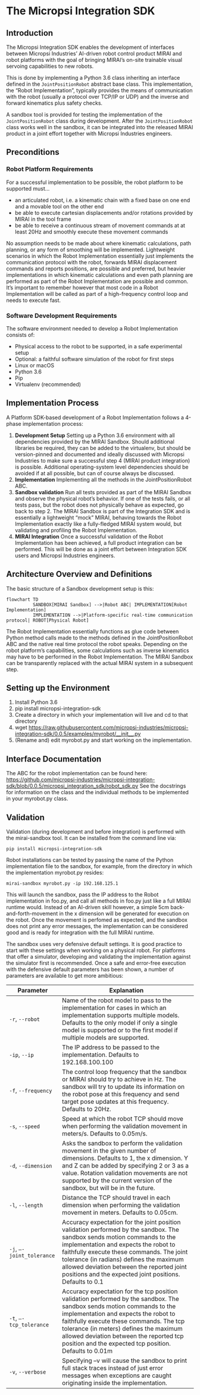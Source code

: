 # The Micropsi Integration SDK

## Introduction

The Micropsi Integration SDK enables the development of interfaces between Micropsi Industries’ AI-driven robot control product MIRAI and robot platforms with the goal of bringing MIRAI’s on-site trainable visual servoing capabilities to new robots.

This is done by implementing a Python 3.6 class inheriting an interface defined in the `JointPositionRobot` abstract base class. This implementation, the “Robot Implementation”, typically provides the means of communication with the robot (usually a protocol over TCP/IP or UDP) and the inverse and forward kinematics plus safety checks.

A sandbox tool is provided for testing the implementation of the `JointPositionRobot` class during development. After the `JointPositionRobot` class works well in the sandbox, it can be integrated into the released MIRAI product in a joint effort together with Micropsi Industries engineers.

## Preconditions

### Robot Platform Requirements

For a successful implementation to be possible, the robot platform to be supported must…

* an articulated robot, i.e. a kinematic chain with a fixed base on one end and a movable tool on the other end
* be able to execute cartesian displacements and/or rotations provided by MIRAI in the tool frame
* be able to receive a continuous stream of movement commands at at least 20Hz and smoothly execute these movement commands

No assumption needs to be made about where kinematic calculations, path planning, or any form of smoothing will be implemented. Lightweight scenarios in which the Robot Implementation essentially just implements the communication protocol with the robot, forwards MIRAI displacement commands and reports positions, are possible and preferred, but heavier implementations in which kinematic calculations and even path planning are performed as part of the Robot Implementation are possible and common. It’s important to remember however that most code in a Robot Implementation will be called as part of a high-frequency control loop and needs to execute fast.

### Software Development Requirements

The software environment needed to develop a Robot Implementation consists of:
* Physical access to the robot to be supported, in a safe experimental setup
* Optional: a faithful software simulation of the robot for first steps
* Linux or macOS
* Python 3.6
* Pip
* Virtualenv (recommended)

## Implementation Process

A Platform SDK-based development of a Robot Implementation follows a 4-phase implementation process:

1. **Development Setup**
Setting up a Python 3.6 environment with all dependencies provided by the MIRAI Sandbox. Should additional libraries be required, they can be added to the virtualenv, but should be version-pinned and documented and ideally discussed with Micropsi Industries to make sure a successful step 4 (MIRAI product integration) is possible. Additional operating-system level dependencies should be avoided if at all possible, but can of course always be discussed.
2. **Implementation**
Implementing all the methods in the JointPositionRobot ABC.
3. **Sandbox validation**
Run all tests provided as part of the MIRAI Sandbox and observe the physical robot’s behavior. If one of the tests fails, or all tests pass, but the robot does not physically behave as expected, go back to step 2. The MIRAI Sandbox is part of the Integration SDK and is essentially a lightweight “mock” MIRAI, behaving towards the Robot Implementation exactly like a fully-fledged MIRAI system would, but validating and profiling the Robot Implementation.
4. **MIRAI Integration**
Once a successful validation of the Robot Implementation has been achieved, a full product integration can be performed. This will be done as a joint effort between Integration SDK users and Micropsi Industries engineers.

## Architecture Overview and Definitions

The basic structure of a Sandbox development setup is this:

```mermaid
flowchart TD
          SANDBOX[MIRAI Sandbox] -->|Robot ABC| IMPLEMENTATION[Robot Implementation]
          IMPLEMENTATION -->|Platform-specific real-time communication protocol| ROBOT[Physical Robot]
```
The Robot Implementation essentially functions as glue code between Python method calls made to the methods defined in the JointPositionRobot ABC and the native real time protocol the robot speaks. Depending on the robot platform’s capabilities, some calculations such as inverse kinematics may have to be performed in the Robot Implementation. The MIRAI Sandbox can be transparently replaced with the actual MIRAI system in a subsequent step.

## Setting up the Environment

1. Install Python 3.6
2. pip install micropsi-integration-sdk
3. Create a directory in which your implementation will live and cd to that directory
4. wget https://raw.githubusercontent.com/micropsi-industries/micropsi-integration-sdk/0.0.5/examples/myrobot/__init__.py
5. (Rename and) edit myrobot.py and start working on the implementation.

## Interface Documentation

The ABC for the robot implementation can be found here: https://github.com/micropsi-industries/micropsi-integration-sdk/blob/0.0.5/micropsi_integration_sdk/robot_sdk.py See the docstrings for information on the class and the individual methods to be implemented in your myrobot.py class.

## Validation

Validation (during development and before integration) is performed with the mirai-sandbox tool. It can be installed from the command line via:
```
pip install micropsi-integration-sdk
```
Robot installations can be tested by passing the name of the Python implementation file to the sandbox, for example, from the directory in which the implementation myrobot.py resides:
```
mirai-sandbox myrobot.py -ip 192.168.125.1
```
This will launch the sandbox, pass the IP address to the Robot implementation in foo.py, and call all methods in foo.py just like a full MIRAI runtime would. Instead of an AI-driven skill however, a simple 5cm back-and-forth-movement in the x dimension will be generated for execution on the robot. Once the movement is perfomed as expected, and the sandbox does not print any error messages, the implementation can be considered good and is ready for integration with the full MIRAI runtime.

The sandbox uses very defensive default settings. It is good practice to start with these settings when working on a physical robot. For platforms that offer a simulator, developing and validating the implementation against the simulator first is recommended. Once a safe and error-free execution with the defensive default parameters has been shown, a number of parameters are available to get more ambitious:

|Parameter|Explanation|
|---|---|
| `-r`, `--robot` | Name of the robot model to pass to the implementation for cases in which an implementation supports multiple models. Defaults to the only model if only a single model is supported or to the first model if multiple models are supported.|
| `-ip`, `--ip` | The IP address to be passed to the implementation. Defaults to 192.168.100.100 |
| `-f`, `--frequency`  | The control loop frequency that the sandbox or MIRAI should try to achieve in Hz. The sandbox will try to update its information on the robot pose at this frequency and send target pose updates at this frequency. Defaults to 20Hz.|
| `-s`, `--speed`  | Speed at which the robot TCP should move when performing the validation movement in meters/s. Defaults to 0.05m/s.|
| `-d`, `--dimension` | Asks the sandbox to perform the validation movement in the given number of dimensions. Defaults to 1, the x dimension. Y and Z can be added by specifying 2 or 3 as a value. Rotation validation movements are not supported by the current version of the sandbox, but will be in the future.|
| `-l`, `--length` | Distance the TCP should travel in each dimension when performing the validation movement in meters. Defaults to 0.05cm.|
| `-j`, `–-joint_tolerance` | Accuracy expectation for the joint position validation performed by the sandbox. The sandbox sends motion commands to the implementation and expects the robot to faithfully execute these commands. The joint tolerance (in radians) defines the maximum allowed deviation between the reported joint positions and the expected joint positions. Defaults to 0.1|
| `-t`, `–-tcp_tolerance` | Accuracy expectation for the tcp position validation performed by the sandbox. The sandbox sends motion commands to the implementation and expects the robot to faithfully execute these commands. The tcp tolerance (in meters) defines the maximum allowed deviation between the reported tcp position and the expected tcp position. Defaults to 0.01m|
| `-v`, `--verbose` | Specifying –v will cause the sandbox to print full stack traces instead of just error messages when exceptions are caught originating inside the implementation.|

